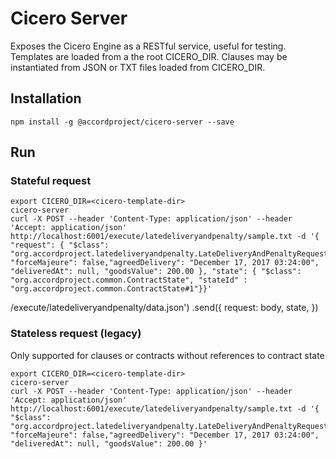 # Cicero Server

Exposes the Cicero Engine as a RESTful service, useful for testing. Templates are loaded from a 
the root CICERO_DIR. Clauses may be instantiated from JSON or TXT files loaded from CICERO_DIR.

## Installation

```
npm install -g @accordproject/cicero-server --save
```

## Run

### Stateful request
```
export CICERO_DIR=<cicero-template-dir>
cicero-server
curl -X POST --header 'Content-Type: application/json' --header 'Accept: application/json' http://localhost:6001/execute/latedeliveryandpenalty/sample.txt -d '{ "request": { "$class": "org.accordproject.latedeliveryandpenalty.LateDeliveryAndPenaltyRequest", "forceMajeure": false,"agreedDelivery": "December 17, 2017 03:24:00", "deliveredAt": null, "goodsValue": 200.00 }, "state": { "$class": "org.accordproject.common.ContractState", "stateId" : "org.accordproject.common.ContractState#1"}}'
```

/execute/latedeliveryandpenalty/data.json')
            .send({
                request: body,
                state,
            })

### Stateless request (legacy)
Only supported for clauses or contracts without references to contract state

```
export CICERO_DIR=<cicero-template-dir>
cicero-server
curl -X POST --header 'Content-Type: application/json' --header 'Accept: application/json' http://localhost:6001/execute/latedeliveryandpenalty/sample.txt -d '{ "$class": "org.accordproject.latedeliveryandpenalty.LateDeliveryAndPenaltyRequest", "forceMajeure": false,"agreedDelivery": "December 17, 2017 03:24:00", "deliveredAt": null, "goodsValue": 200.00 }'
```
